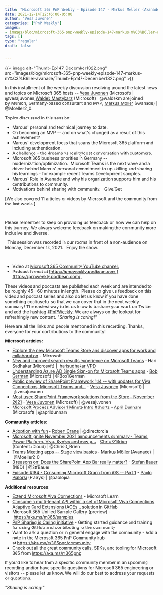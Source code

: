 ```yaml
---
title: "Microsoft 365 PnP Weekly - Episode 147 - Markus Möller (Avanade)"
date: 2021-12-14T12:46:00-05:00
author: "Vesa Juvonen"
categories: ["PnP Weekly"]
images:
- images/blog/microsoft-365-pnp-weekly-episode-147-markus-m%C3%B6ller-avanade/Thumb-Ep147-December1322.png
tags: []
type: "regular"
draft: false


---
```


{{< image alt="Thumb-Ep147-December1322.png" src="images/blog/microsoft-365-pnp-weekly-episode-147-markus-m%C3%B6ller-avanade/Thumb-Ep147-December1322.png" >}}

In this installment of the weekly discussion revolving around the
latest news and topics on Microsoft
365 hosts
-- [Vesa
Juvonen](http://twitter.com/vesajuvonen) (Microsoft) \|
\@vesajuvonen,[Waldek
Mastykarz](http://twitter.com/waldekm) (Microsoft) | @waldekm are
joined by Munich, Germany-based consultant and MVP, [Markus
Möller](http://twitter.com/Moeller2_0) (Avanade) | \@Moeller2_0. 

Topics discussed in this session:

-   Marcus' personal and technical journey to date.    
-   On becoming an MVP -- and on what's changed as a result of this
    achievement?
-   Marcus' development focus that spans the Microsoft 365 platform and
    including authentication. 
-   A challenge - the dreams vs reality/cost conversation with
    customers.    
-   Microsoft 365 business priorities in Germany --
    modernization/optimization.  Microsoft Teams is the next wave and a
    driver behind Marcus' personal commitment to up skilling and sharing
    his learnings - for example recent Teams Development samples.   
-   Marcus' Role in Avanade and why his organization supports him and
    his contributions to community.  
-   Motivations behind sharing with community.   Give/Get

[We also covered 11 articles or videos by Microsoft and the community
from the last week. ]

 

Please remember to keep on providing us feedback on how we can help on
this journey. We always welcome feedback on making the community more
inclusive and diverse.

 
This session was recorded in our rooms in front of a non-audience on
Monday, December 13, 2021.   Enjoy the show. 

 

-   Video at [Microsoft 365 Community YouTube
    channel.](https://aka.ms/m365pnp-videos)
-   Podcast format
    at [https://pnpweekly.podbean.com.](https://pnpweekly.podbean.com/)


These videos and podcasts are published each week and are intended to be
roughly 45 - 60 minutes in length.  Please do give us feedback on this
video and podcast series and also do let us know if you have done
something cool/useful so that we can cover that in the next weekly
summary! The easiest way to let us know is to share your work on Twitter
and add the
hashtag [#PnPWeekly](https://twitter.com/search?q=%23pnpweekly). We are
always on the lookout for refreshingly new content. "*Sharing is
caring!"* 

Here are all the links and people mentioned in this recording. Thanks,
everyone for your contributions to the community!

**Microsoft articles:**

-   [Explore the new Microsoft Teams Store and discover apps for work
    and
    collaboration](https://techcommunity.microsoft.com/t5/microsoft-teams-blog/explore-the-new-microsoft-teams-store-and-discover-apps-for-work/ba-p/3031874) -
    Microsoft
-   [New and improved search results experience on Microsoft
    Teams](https://techcommunity.microsoft.com/t5/microsoft-teams-blog/new-and-improved-search-results-experience-on-microsoft-teams/ba-p/3035064) -
    Hari Sudhakar (Microsoft) \|  [harisudhakar
    VPD](https://techcommunity.microsoft.com/t5/user/viewprofilepage/user-id/1173915#profile)
-   [Understanding Azure AD Single Sign-on for Microsoft Teams
    apps](https://devblogs.microsoft.com/microsoft365dev/understanding-azure-ad-single-sign-on-for-microsoft-teams-apps/) -
    [Bob German](https://twitter.com/Bob1German) (Microsoft)
    \| \@Bob1German
-   [Public preview of SharePoint Framework 1.14 -- with updates for
    Viva Connections, Microsoft Teams
    and\...](https://devblogs.microsoft.com/microsoft365dev/public-preview-of-sharepoint-framework-1-14-with-updates-for-viva-connections-microsoft-teams-and-sharepoint/) -
    [Vesa Juvonen](https://twitter.com/vesajuvonen) (Microsoft)
    \| \@vesajuvonen
-   [Most used SharePoint Framework solutions from the Store - November
    2021](https://techcommunity.microsoft.com/t5/microsoft-sharepoint-blog/most-used-sharepoint-framework-solutions-from-the-store-november/ba-p/3034710) -
    [Vesa Juvonen](https://twitter.com/vesajuvonen) (Microsoft)
    \| \@vesajuvonen
-   [Microsoft Process Advisor 1 Minute Intro
    #shorts](https://www.youtube.com/watch?v=ANvZcOXFm7w) - [April
    Dunnam](https://twitter.com/aprildunnam) (Microsoft)
    \| \@aprildunnam


**Community articles:**

-   [Adoption with
    fun](https://regarding365.com/adoption-with-fun-76a8494b236d)
    - [Robert Crane](https://twitter.com/directorcia) \| \@directorcia
-   [Microsoft Ignite November 2021 announcements summary - Teams, Power
    Platform, Viva, Syntex and new
    p\...](https://www.sharepointnutsandbolts.com/2021/12/microsoft-ignite-november-2021-announcements.html)
    - [Chris O'Brien](https://twitter.com/ChrisO_Brien) (Content+Cloud)
    \| \@ChrisO_Brien
-   [Teams Meeting apps -- Stage view
    basics](https://mmsharepoint.wordpress.com/2021/12/07/teams-meeting-apps-stage-view-basics/)
    - [Markus Möller](https://twitter.com/Moeller2_0) (Avanade)
    \| \@Moeller2_0
-   [3 reasons on: Does the SharePoint App Bar really
    matter?](https://n8d.at/3-reasons-on-does-the-sharepoint-app-bar-really-matter) -
    [Stefan Bauer](https://twitter.com/StfBauer) (N8D) \| \@StfBauer
-   [Episode #184 - Consuming Microsoft Graph from iOS -- Part
    1](https://www.youtube.com/watch?v=CAE6FRW2aig) - [Paolo
    Pialorsi](https://twitter.com/PaoloPia) (PiaSys) \| \@paolopia

**Additional resources:**

-   [Extend Microsoft Viva
    Connections](https://docs.microsoft.com/en-us/learn/paths/m365-extend-viva-connections/?WT.mc_id=m365-47395-cxa) -
    Microsoft Learn
-   [Consume a multi-tenant API within a set of Microsoft Viva
    Connections Adaptive Card Extensions
    (ACEs\...](https://github.com/pnp/spfx-reference-scenarios/tree/main/samples/ace-pnp-contoso-orders)
    solution in GitHub
-   Microsoft 365 Unified Sample Gallery (preview)
    - <https://aka.ms/m365/samples> 
-   [PnP Sharing is Caring
    initiative](https://aka.ms/sharing-is-caring) - Getting started
    guidance and training for using GitHub and contributing to the
    community
-   Want to ask a question or in general engage with the community - Add
    a note in the Microsoft 365 PnP Community hub
    at <https://aka.ms/m365pnp/community>
-   Check out all the great community calls, SDKs, and tooling for
    Microsoft 365 from <https://aka.ms/m365pnp>

If you'd like to hear from a specific community member in an upcoming
recording and/or have specific questions for Microsoft 365 engineering
or visitors -- please let us know. We will do our best to address your
requests or questions.

*"Sharing is caring!"*
